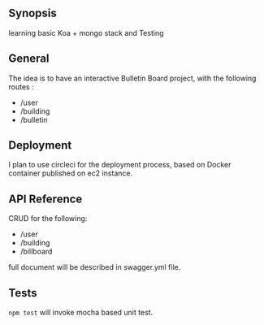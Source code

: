## Synopsis

learning basic Koa + mongo stack and Testing

## General

The idea is to have an interactive Bulletin Board project, with the following routes : 

* /user
* /building
* /bulletin

## Deployment

I plan to use circleci for the deployment process, based on Docker container published on ec2 instance. 

## API Reference

CRUD for the following: 

* /user
* /building
* /billboard

full document will be described in swagger.yml file. 

## Tests

`npm test` will invoke mocha based unit test. 
